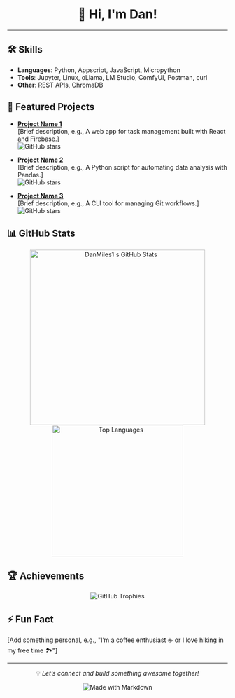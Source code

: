 <div align="center">
  <h1>👋 Hi, I'm Dan!</h1>
  <p></p>
</div>

---

## 🛠️ Skills
- **Languages**: Python, Appscript, JavaScript, Micropython
- **Tools**: Jupyter, Linux, oLlama, LM Studio, ComfyUI, Postman, curl
- **Other**: REST APIs, ChromaDB 

## 🌟 Featured Projects
- **[Project Name 1](https://github.com/DanMiles1/[repo-name])**  
  [Brief description, e.g., A web app for task management built with React and Firebase.]  
  ![GitHub stars](https://img.shields.io/github/stars/DanMiles1/[repo-name]?style=social)
  
- **[Project Name 2](https://github.com/DanMiles1/[repo-name])**  
  [Brief description, e.g., A Python script for automating data analysis with Pandas.]  
  ![GitHub stars](https://img.shields.io/github/stars/DanMiles1/[repo-name]?style=social)

- **[Project Name 3](https://github.com/DanMiles1/[repo-name])**  
  [Brief description, e.g., A CLI tool for managing Git workflows.]  
  ![GitHub stars](https://img.shields.io/github/stars/DanMiles1/[repo-name]?style=social)

## 📊 GitHub Stats
<div align="center">
  <img src="https://github-readme-stats.vercel.app/api?username=DanMiles1&show_icons=true&theme=dracula" alt="DanMiles1's GitHub Stats" width="400" />
  <img src="https://github-readme-stats.vercel.app/api/top-langs/?username=DanMiles1&layout=compact&theme=chartreuse-dark" alt="Top Languages" width="300" />
</div>

## 🏆 Achievements
<div align="center">
  <img src="https://github-profile-trophy.vercel.app/?username=DanMiles1&theme=onedark&margin-w=15" alt="GitHub Trophies" />
</div>

## ⚡ Fun Fact
[Add something personal, e.g., "I’m a coffee enthusiast ☕ or I love hiking in my free time 🏞️"]

---

<div align="center">
  <p>💡 <i>Let’s connect and build something awesome together!</i></p>
  <img src="https://img.shields.io/badge/Made%20with-Markdown-1f425f.svg" alt="Made with Markdown">
</div>
